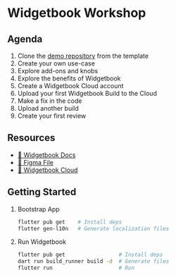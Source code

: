 # Widgetbook Workshop

## Agenda

1. Clone the [demo repository](https://github.com/widgetbook/workshop) from the template
2. Create your own use-case
3. Explore add-ons and knobs
4. Explore the benefits of Widgetbook
5. Create a Widgetbook Cloud account
6. Upload your first Widgetbook Build to the Cloud 
7. Make a fix in the code
8. Upload another build 
9. Create your first review

## Resources

- [🔗 Widgetbook Docs](https://docs.widgetbook.io/)
- [🔗 Figma File](https://www.figma.com/design/HsANkdhbsCNTkXBzNJRNLD/Groceries-Demo?node-id=7225-2991&t=4oLAnrUYEax8YzGo-1)
- [🔗 Widgetbook Cloud](https://app.widgetbook.io)

## Getting Started

1. Bootstrap App

   ```bash
   flutter pub get    # Install deps
   flutter gen-l10n   # Generate localization files
   ```

1. Run Widgetbook

   ```bash
   flutter pub get                 # Install deps
   dart run build_runner build -d  # Generate files
   flutter run                     # Run
   ```
